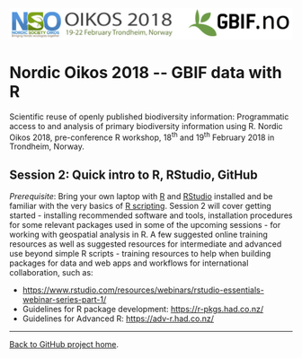 ![](../demo_data/NSO_2018_GBIF_NO.png "NSO 2018")

# Nordic Oikos 2018 -- GBIF data with R

Scientific reuse of openly published biodiversity information: Programmatic access to and analysis of primary biodiversity information using R. Nordic Oikos 2018, pre-conference R workshop, 18<sup>th</sup> and 19<sup>th</sup> February 2018 in Trondheim, Norway.

## Session 2: Quick intro to R, RStudio, GitHub

*Prerequisite*: Bring your own laptop with [R](https://www.r-project.org/) and [RStudio](https://www.rstudio.com/) installed and be familiar with the very basics of [R scripting](http://www.rspatial.org/intr/index.html). Session 2 will cover getting started - installing recommended software and tools, installation procedures for some relevant packages used in some of the upcoming sessions - for working with geospatial analysis in R. A few suggested online training resources as well as suggested resources for intermediate and advanced use beyond simple R scripts - training resources to help when building packages for data and web apps and workflows for international collaboration, such as:

 * https://www.rstudio.com/resources/webinars/rstudio-essentials-webinar-series-part-1/
 * Guidelines for R package development: https://r-pkgs.had.co.nz/
 * Guidelines for Advanced R: https://adv-r.had.co.nz/



***

[Back to GitHub project home](https://github.com/GBIF-Europe/nordic_oikos_2018_r).
